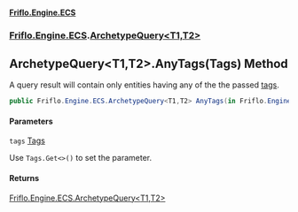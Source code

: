 #### [Friflo.Engine.ECS](index.md 'index')
### [Friflo.Engine.ECS](Friflo.Engine.ECS.md 'Friflo.Engine.ECS').[ArchetypeQuery&lt;T1,T2&gt;](ArchetypeQuery_T1,T2_.md 'Friflo.Engine.ECS.ArchetypeQuery<T1,T2>')

## ArchetypeQuery<T1,T2>.AnyTags(Tags) Method

A query result will contain only entities having any of the the passed [tags](ArchetypeQuery_T1,T2_.AnyTags(Tags).md#Friflo.Engine.ECS.ArchetypeQuery_T1,T2_.AnyTags(Friflo.Engine.ECS.Tags).tags 'Friflo.Engine.ECS.ArchetypeQuery<T1,T2>.AnyTags(Friflo.Engine.ECS.Tags).tags').

```csharp
public Friflo.Engine.ECS.ArchetypeQuery<T1,T2> AnyTags(in Friflo.Engine.ECS.Tags tags);
```
#### Parameters

<a name='Friflo.Engine.ECS.ArchetypeQuery_T1,T2_.AnyTags(Friflo.Engine.ECS.Tags).tags'></a>

`tags` [Tags](Tags.md 'Friflo.Engine.ECS.Tags')

Use `Tags.Get<>()` to set the parameter.

#### Returns
[Friflo.Engine.ECS.ArchetypeQuery&lt;](ArchetypeQuery_T1,T2_.md 'Friflo.Engine.ECS.ArchetypeQuery<T1,T2>')[T1](ArchetypeQuery_T1,T2_.md#Friflo.Engine.ECS.ArchetypeQuery_T1,T2_.T1 'Friflo.Engine.ECS.ArchetypeQuery<T1,T2>.T1')[,](ArchetypeQuery_T1,T2_.md 'Friflo.Engine.ECS.ArchetypeQuery<T1,T2>')[T2](ArchetypeQuery_T1,T2_.md#Friflo.Engine.ECS.ArchetypeQuery_T1,T2_.T2 'Friflo.Engine.ECS.ArchetypeQuery<T1,T2>.T2')[&gt;](ArchetypeQuery_T1,T2_.md 'Friflo.Engine.ECS.ArchetypeQuery<T1,T2>')